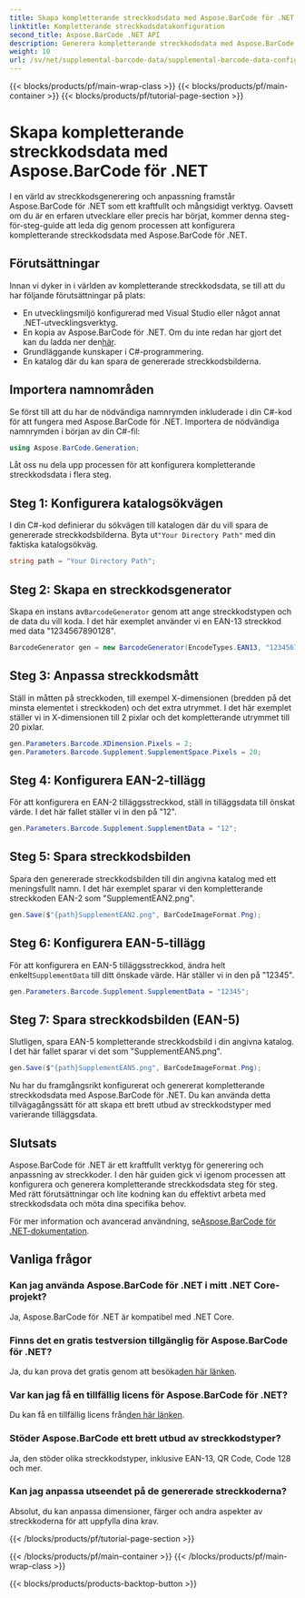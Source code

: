 ```yaml
---
title: Skapa kompletterande streckkodsdata med Aspose.BarCode för .NET
linktitle: Kompletterande streckkodsdatakonfiguration
second_title: Aspose.BarCode .NET API
description: Generera kompletterande streckkodsdata med Aspose.BarCode för .NET. Anpassa streckkoderna EAN-2 och EAN-5 utan ansträngning. Steg-för-steg-guide för .NET-utvecklare.
weight: 10
url: /sv/net/supplemental-barcode-data/supplemental-barcode-data-configuration/
---
```


{{< blocks/products/pf/main-wrap-class >}}
{{< blocks/products/pf/main-container >}}
{{< blocks/products/pf/tutorial-page-section >}}

# Skapa kompletterande streckkodsdata med Aspose.BarCode för .NET


I en värld av streckkodsgenerering och anpassning framstår Aspose.BarCode för .NET som ett kraftfullt och mångsidigt verktyg. Oavsett om du är en erfaren utvecklare eller precis har börjat, kommer denna steg-för-steg-guide att leda dig genom processen att konfigurera kompletterande streckkodsdata med Aspose.BarCode för .NET. 

## Förutsättningar

Innan vi dyker in i världen av kompletterande streckkodsdata, se till att du har följande förutsättningar på plats:

- En utvecklingsmiljö konfigurerad med Visual Studio eller något annat .NET-utvecklingsverktyg.
-  En kopia av Aspose.BarCode för .NET. Om du inte redan har gjort det kan du ladda ner den[här](https://releases.aspose.com/barcode/net/).
- Grundläggande kunskaper i C#-programmering.
- En katalog där du kan spara de genererade streckkodsbilderna.

## Importera namnområden

Se först till att du har de nödvändiga namnrymden inkluderade i din C#-kod för att fungera med Aspose.BarCode för .NET. Importera de nödvändiga namnrymden i början av din C#-fil:

```csharp
using Aspose.BarCode.Generation;
```

Låt oss nu dela upp processen för att konfigurera kompletterande streckkodsdata i flera steg.

## Steg 1: Konfigurera katalogsökvägen

 I din C#-kod definierar du sökvägen till katalogen där du vill spara de genererade streckkodsbilderna. Byta ut`"Your Directory Path"` med din faktiska katalogsökväg.

```csharp
string path = "Your Directory Path";
```

## Steg 2: Skapa en streckkodsgenerator

 Skapa en instans av`BarcodeGenerator` genom att ange streckkodstypen och de data du vill koda. I det här exemplet använder vi en EAN-13 streckkod med data "1234567890128".

```csharp
BarcodeGenerator gen = new BarcodeGenerator(EncodeTypes.EAN13, "1234567890128");
```

## Steg 3: Anpassa streckkodsmått

Ställ in måtten på streckkoden, till exempel X-dimensionen (bredden på det minsta elementet i streckkoden) och det extra utrymmet. I det här exemplet ställer vi in X-dimensionen till 2 pixlar och det kompletterande utrymmet till 20 pixlar.

```csharp
gen.Parameters.Barcode.XDimension.Pixels = 2;
gen.Parameters.Barcode.Supplement.SupplementSpace.Pixels = 20;
```

## Steg 4: Konfigurera EAN-2-tillägg

För att konfigurera en EAN-2 tilläggsstreckkod, ställ in tilläggsdata till önskat värde. I det här fallet ställer vi in den på "12". 

```csharp
gen.Parameters.Barcode.Supplement.SupplementData = "12";
```

## Steg 5: Spara streckkodsbilden

Spara den genererade streckkodsbilden till din angivna katalog med ett meningsfullt namn. I det här exemplet sparar vi den kompletterande streckkoden EAN-2 som "SupplementEAN2.png".

```csharp
gen.Save($"{path}SupplementEAN2.png", BarCodeImageFormat.Png);
```

## Steg 6: Konfigurera EAN-5-tillägg

 För att konfigurera en EAN-5 tilläggsstreckkod, ändra helt enkelt`SupplementData` till ditt önskade värde. Här ställer vi in den på "12345".

```csharp
gen.Parameters.Barcode.Supplement.SupplementData = "12345";
```

## Steg 7: Spara streckkodsbilden (EAN-5)

Slutligen, spara EAN-5 kompletterande streckkodsbild i din angivna katalog. I det här fallet sparar vi det som "SupplementEAN5.png".

```csharp
gen.Save($"{path}SupplementEAN5.png", BarCodeImageFormat.Png);
```

Nu har du framgångsrikt konfigurerat och genererat kompletterande streckkodsdata med Aspose.BarCode för .NET. Du kan använda detta tillvägagångssätt för att skapa ett brett utbud av streckkodstyper med varierande tilläggsdata.

## Slutsats

Aspose.BarCode för .NET är ett kraftfullt verktyg för generering och anpassning av streckkoder. I den här guiden gick vi igenom processen att konfigurera och generera kompletterande streckkodsdata steg för steg. Med rätt förutsättningar och lite kodning kan du effektivt arbeta med streckkodsdata och möta dina specifika behov.

 För mer information och avancerad användning, se[Aspose.BarCode för .NET-dokumentation](https://reference.aspose.com/barcode/net/).

## Vanliga frågor

### Kan jag använda Aspose.BarCode för .NET i mitt .NET Core-projekt?
Ja, Aspose.BarCode för .NET är kompatibel med .NET Core.

### Finns det en gratis testversion tillgänglig för Aspose.BarCode för .NET?
 Ja, du kan prova det gratis genom att besöka[den här länken](https://releases.aspose.com/).

### Var kan jag få en tillfällig licens för Aspose.BarCode för .NET?
 Du kan få en tillfällig licens från[den här länken](https://purchase.aspose.com/temporary-license/).

### Stöder Aspose.BarCode ett brett utbud av streckkodstyper?
Ja, den stöder olika streckkodstyper, inklusive EAN-13, QR Code, Code 128 och mer.

### Kan jag anpassa utseendet på de genererade streckkoderna?
Absolut, du kan anpassa dimensioner, färger och andra aspekter av streckkoderna för att uppfylla dina krav.

{{< /blocks/products/pf/tutorial-page-section >}}

{{< /blocks/products/pf/main-container >}}
{{< /blocks/products/pf/main-wrap-class >}}

{{< blocks/products/products-backtop-button >}}

